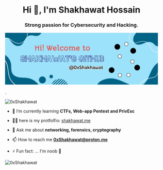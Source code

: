 <div align="center">
<h1 align="center">Hi 👋, I'm Shakhawat Hossain</h1>
</div>
<h3 align="center">Strong passion for Cybersecurity and Hacking.</h3>

<div align="center" width="50">

<img src="img/0xShakhawat.jpg" alt="Welcome!"/>

</div>


.
<p align="left"> <img src="https://komarev.com/ghpvc/?username=0xShakhawat&label=Profile%20views&color=0e75b6&style=flat" alt="0xShakhawat" /> </p>

- 🌱 I’m currently learning **CTFs, Web-app Pentest and PrivEsc**

- 👨‍💻 here is my protfolfio: [shakhawat.me](https://shakhawat.me)

- 💬 Ask me about **networking, forensics, cryptography**

- 📫 How to reach me **0xShakhawat@proton.me**

- ⚡ Fun fact: ... I'm noob 🤣

<p><img align="center" src="https://github-readme-streak-stats.herokuapp.com/?user=0xShakhawat&" alt="0xShakhawat" /></p>
